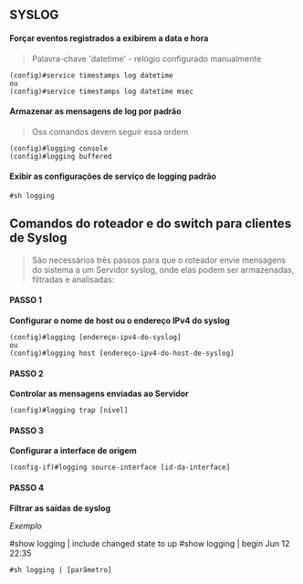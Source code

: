 ## SYSLOG

#### Forçar eventos registrados a exibirem a data e hora

> Palavra-chave 'datetime' - relógio configurado manualmente

```
(config)#service timestamps log datetime
ou
(config)#service timestamps log datetime msec
```

#### Armazenar as mensagens de log por padrão

> Oss comandos devem seguir essa ordem

```
(config)#logging console
(config)#logging buffered
```

#### Exibir as configurações de serviço de logging padrão

```
#sh logging
```

## Comandos do roteador e do switch para clientes de Syslog

> São necessários três passos para que o roteador envie mensagens do sistema a um Servidor syslog, onde elas podem ser armazenadas, 
filtradas e analisadas:

#### PASSO 1
**Configurar o nome de host ou o endereço IPv4 do syslog** 

```
(config)#logging [endereço-ipv4-do-syslog]
ou
(config)#logging host [endereço-ipv4-do-host-de-syslog]
```

#### PASSO 2 
**Controlar as mensagens enviadas ao Servidor**

```
(config)#logging trap [nível]
```

#### PASSO 3
**Configurar a interface de origem**

```
(config-if)#logging source-interface [id-da-interface]
```

#### PASSO 4
**Filtrar as saídas de syslog**

*Exemplo*

#show logging | include changed state to up
#show logging | begin Jun 12 22:35

```
#sh logging | [parâmetro]
```
